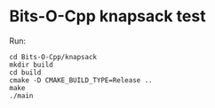 # Bits-O-Cpp knapsack test

Run:

```console
cd Bits-O-Cpp/knapsack
mkdir build
cd build
cmake -D CMAKE_BUILD_TYPE=Release ..
make
./main
```
